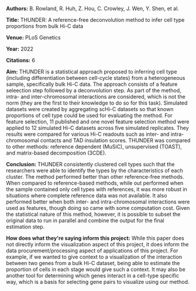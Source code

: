 **Authors:** B. Rowland, R. Huh, Z. Hou, C. Crowley, J. Wen, Y. Shen, et al.

**Title:** THUNDER: A reference-free deconvolution method to infer cell type proportions from bulk Hi-C data

**Venue:** PLoS Genetics

**Year:** 2022

**Citations:** 6

**Aim:** 
THUNDER is a statistical approach proposed to inferring cell type (including differentiation between cell-cycle states) from a heterogeneous sample, specifically bulk Hi-C data. The approach consists of a feature seleection step followed by a deconvolution step. As part of the method, intra- and inter-chromosomal interactions are considered, which is not the norm (they are the first to their knowledge to do so for this task).  Simulated datasets were created by aggregating scHi-C datasets so that known proportions of cell type could be used for evaluating the method.
For feature selection, 11 published and one novel feature selection method were applied to 12 simulated Hi-C datasets across five simulated replicates. They results were compared for various Hi-C readouts such as inter- and intra-chromosomal contacts and TAD insulation scores. THUNDER was compared to other methods: reference dependent (MuSiC), unsupervised (TOAST), and matrix-based decomposition (3CDE).


**Conclusion:** 
THUNDER consistently clustered cell types such that the researchers were able to identify the types by the characteristics of each cluster. The method performed better than other reference-free methods. When compared to reference-based methods, while out performed when the sample contained only cell types with references, it was more robust in situations where complete reference data was not available. It also performed better when both inter- and intra-chromosomal interactions were used as features, though doing so came with some computation cost. Given the statistical nature of this method, however, it is possible to subset the original data to run in parallel and combine the output for the final estimation step. 

**How does what they're saying inform this project:** 
While this paper does not directly inform the visualization aspect of this project, it does inform the data procurement/processing aspect of applications of this project. For example, if we wanted to give context to a visualization of the interaction between two genes from a bulk Hi-C dataset, being able to estimate the proportion of cells in each stage would give such a context. It may also be another tool for determining which genes interact in a cell-type specific way, which is a basis for selecting gene pairs to visualize using our method.
